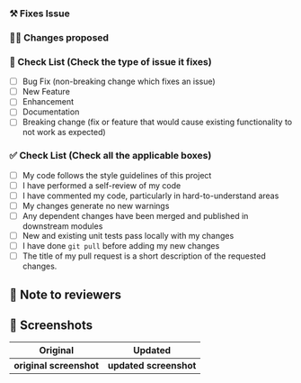 ### :hammer_and_pick: Fixes Issue

<!--Please include a summary of which issue is fixed here.-->


### :man_technologist: Changes proposed

<!--Please include a summary of the change here. -->


### :wrench: Check List (Check the type of issue it fixes) 
<!-- Follow the below conventions to check the box -->

<!-- Mark the only applicable box. To mark the box as done follow the following conventions -->

- [ ] Bug Fix (non-breaking change which fixes an issue)
- [ ] New Feature
- [ ] Enhancement
- [ ] Documentation
- [ ] Breaking change (fix or feature that would cause existing functionality to not work as expected)

### :white_check_mark: Check List (Check all the applicable boxes) 
<!-- Follow the below conventions to check the box -->

<!-- Mark all the applicable boxes. To mark the box as done follow the following conventions -->

- [ ] My code follows the style guidelines of this project
- [ ] I have performed a self-review of my code
- [ ] I have commented my code, particularly in hard-to-understand areas
- [ ] My changes generate no new warnings
- [ ] Any dependent changes have been merged and published in downstream modules
- [ ] New and existing unit tests pass locally with my changes
- [ ] I have done `git pull` before adding my new changes
- [ ] The title of my pull request is a short description of the requested changes.

## :pencil: Note to reviewers


## :scroll: Screenshots
<!--Please include screenshots of which issue is fixed here. (If applicable)-->

Original           | Updated
:--------------------: | :--------------------:
**original screenshot** | **updated screenshot** |
